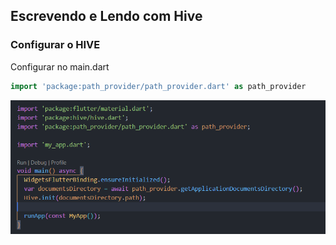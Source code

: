 ## Escrevendo e Lendo com Hive

### Configurar o HIVE

 Configurar no main.dart

```dart
import 'package:path_provider/path_provider.dart' as path_provider
```
![Alt text](image.png)





